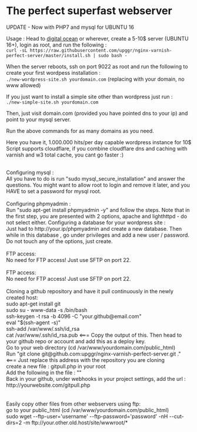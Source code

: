 # The perfect superfast webserver
UPDATE - Now with PHP7 and mysql for UBUNTU 16


Usage :
Head to [digital ocean](https://m.do.co/c/6e83df0e17c6) or wherever, create a 5-10$ server (UBUNTU 16+), login as root, and run the following :
<br>
`curl -sL https://raw.githubusercontent.com/upggr/nginx-varnish-perfect-server/master/install.sh | sudo bash -`

When the server reboots, ssh on port 9022 as root and run the following to create your first wordpess installation :<br>
`./new-wordpress-site.sh yourdomain.com` (replacing with your domain, no www allowed)

If you just want to install a simple site other than wordpress just run :<br> `./new-simple-site.sh yourdomain.com`

Then, just visit domain.com (provided you have pointed dns to your ip) and point to your mysql server.

Run the above commands for as many domains as you need. <br>

Here you have it, 1.000.000 hits/per day capable wordpress instance for 10$
<br>
Script supports cloudflare, if you combine cloudflare dns and caching with varnish and w3 total cache, you cant go faster :)

<br>
Configuring mysql : <br>
All you have to do is run "sudo mysql_secure_installation" and answer the questions. You might want to allow root to login and remove it later, and you HAVE to set a password for mysql root.
<br>
<br>
Configuring phpmyadmin : <br>
Run "sudo apt-get install phpmyadmin -y" and follow the steps. Note that in the first step, you are presented with 2 options, apache and lighthttpd - do not select either.
Configuring a database for your wordpress site : <br>
Just had to http://your.ip/phpmyadmin and create a new database. Then while in this database , go under privileges and add a new user / password. Do not touch any of the options, just create.
<br>
<br>
FTP access: <br>
No need for FTP access! Just use SFTP on port 22.
<br>
<br>
FTP access: <br>
No need for FTP access! Just use SFTP on port 22.
<br>
<br>
Cloning a github repository and have it pull continuously in the newly created host: <br>
sudo apt-get install git<br>
sudo su - www-data -s /bin/bash<br>
ssh-keygen -t rsa -b 4096 -C "your.github@email.com"<br>
eval "$(ssh-agent -s)"<br>
ssh-add /var/www/.ssh/id_rsa<br>
cat /var/www/.ssh/id_rsa.pub  <===  Copy the output of this. Then head to your github repo or account and add this as a deploy key.<br>
Go to your web directory (cd /var/www/yourdomain.com/public_html)<br>
Run "git clone git@github.com:upggr/nginx-varnish-perfect-server.git ." <=== Just replace this address with the repository you are cloning<br>
create a new file : gitpull.php in your root<br>
Add the following in the file : "<?php exec(git pull) ?>"<br>
Back in your github, under webhooks in your project settings, add the url : http://yourwebsite.com/gitpull.php<br>
<br>
<br>
Easily copy other files from other webservers using ftp: <br>
go to your public_html (cd /var/www/yourdomain.com/public_html)<br>
sudo wget --ftp-user='username' --ftp-password='password' -nH --cut-dirs=2 -m ftp://your.other.old.host/site/wwwroot/*<br>
<br>
<br>
